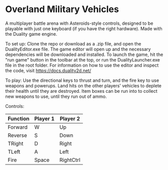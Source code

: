 # Overland Military Vehicles
A multiplayer battle arena with Asteroids-style controls, designed to be playable with just one keyboard (if you have the right hardware). Made with the Duality game engine.

To set up: Clone the repo or download as a .zip file, and open the DualityEditor.exe file. The game editor will open up and the necessary dependencies will be downloaded and installed. To launch the game, hit the "run game" button in the toolbar at the top, or run the DualityLauncher.exe file in the root folder. For information on how to use the editor and inspect the code, visit https://docs.duality2d.net/

To play: Use the directional keys to thrust and turn, and the fire key to use weapons and powerups. Land hits on the other players' vehicles to deplete their health until they are destroyed. Item boxes can be run into to collect new weapons to use, until they run out of ammo.

Controls:

| Function | Player 1 | Player 2 |
| -------- | -------- | -------- |
| Forward  | W        | Up       |
| Reverse  | S        | Down     |
| TRight   | D        | Right    |
| TLeft    | A        | Left     |
| Fire     | Space    | RightCtrl|
